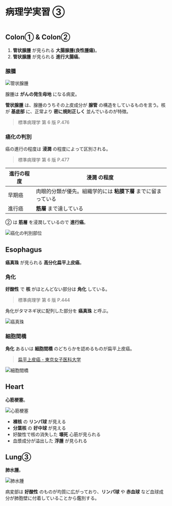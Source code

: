 # 病理学実習 ③

```toc

```

## Colon① & Colon②

1. **管状腺腫** が見られる **大腸腺腫(良性腫瘍)**。
2. **管状腺腫** が見られる **進行大腸癌**。

### 腺腫

![管状腺腫](colon1adenoma.png)

腺腫は **がんの発生母地** になる病変。

**管状腺腫** は、腺腫のうちその上皮成分が **腺管** の構造をしているものを言う。核が **基底部** に、正常より **密に規則正しく** 並んでいるのが特徴。

> 標準病理学 第 6 版 P.476

### 癌化の判別

癌の進行の程度は **浸潤** の程度によって区別される。

> 標準病理学 第 6 版 P.477

| 進行の程度 | **浸潤** の程度                                                |
| ---------- | -------------------------------------------------------------- |
| 早期癌     | 肉眼的分類が優先。組織学的には **粘膜下層** までに留まっている |
| 進行癌     | **筋層** まで達している                                        |

② は **筋層** を浸潤しているので **進行癌**。

![癌化の判別部位](colon2carcinoma.png)

## Esophagus

**癌真珠** が見られる **高分化扁平上皮癌**。

### 角化

**好酸性** で **核** がほとんどない部分は **角化** している。

> 標準病理学 第 6 版 P.444

角化がタマネギ状に配列した部分を **癌真珠** と呼ぶ。

![癌真珠](esophagus-cancer-pearl.png)

### 細胞間橋

**角化** あるいは **細胞間橋** のどちらかを認めるものが扁平上皮癌。

> [扁平上皮癌 - 東京女子医科大学](https://www.twmu.ac.jp/TYMC/WHO/SCC.html)

![細胞間橋](esophagus-intercellular-bridge.png)

## Heart

**心筋梗塞**。

![心筋梗塞](heart-infarction.png)

- **裸核** の **リンパ球** が見える
- **分葉核** の **好中球** が見える
- 好酸性で核の消失した **壊死** 心筋が見られる
- 血漿成分が溢出した **浮腫** が見られる

## Lung③

**肺水腫**。

![肺水腫](lung-edema.png)

病変部は **好酸性** のものが均質に広がっており、**リンパ球** や **赤血球** など血球成分が肺胞壁に付着していることから鑑別する。
